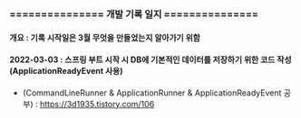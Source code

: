 ### =============== 개발 기록 일지 ===============
#### 개요 : 기록 시작일은 3월 무엇을 만들었는지 알아가기 위함


#### 2022-03-03 : 스프링 부트 시작 시 DB에 기본적인 데이터를 저장하기 위한 코드 작성 (ApplicationReadyEvent 사용)
- (CommandLineRunner & ApplicationRunner & ApplicationReadyEvent 공부) : https://3d1935.tistory.com/106
